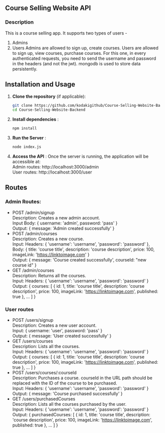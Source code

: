 ## Course Selling Website API

### Description
This is a course selling app. 
It supports two types of users - 
1. Admins
2. Users
Admins are allowed to sign up, create courses.
Users are allowed to sign up, view courses, purchase courses.
For this one, in every authenticated requests, you need to send the username and password in the headers (and not the jwt).
mongodb is used to store data persistently.

## Installation and Usage

1. **Clone the repository** (if applicable):
   ```bash
   git clone https://github.com/kodakigithub/Course-Selling-Website-Backend.git
   cd Course-Selling-Website-Backend
   
2. **Install dependencies** :
   ```bash
   npm install
3. **Run the Server** :
    ```bash
    node index.js
4. **Access the API** :
  Once the server is running, the application will be accessible at:\
   Admin routes: http://localhost:3000/admin \
   User routes: http://localhost:3000/user 
   
## Routes
### Admin Routes:
- POST /admin/signup \
  Description: Creates a new admin account. \
  Input Body: { username: 'admin', password: 'pass' }\
  Output: { message: 'Admin created successfully' }
- POST /admin/courses \
  Description: Creates a new course. \
  Input: Headers: { 'username': 'username', 'password': 'password' }, Body: { title: 'course title', description: 'course description', price: 100, imageLink: 'https://linktoimage.com' }\
  Output: { message: 'Course created successfully', courseId: "new course id" }
- GET /admin/courses \
  Description: Returns all the courses. \
  Input: Headers: { 'username': 'username', 'password': 'password' }\
  Output: { courses: [ { id: 1, title: 'course title', description: 'course description', price: 100, imageLink: 'https://linktoimage.com', published: true }, ... ] }
### User routes
- POST /users/signup \
  Description: Creates a new user account. \
  Input: { username: 'user', password: 'pass' } \
  Output: { message: 'User created successfully' }
- GET /users/courses \
  Description: Lists all the courses. \
  Input: Headers: { 'username': 'username', 'password': 'password' } \
  Output: { courses: [ { id: 1, title: 'course title', description: 'course description', price: 100, imageLink: 'https://linktoimage.com', published: true }, ... ] }
- POST /users/courses/:courseId \
  Description: Purchases a course. courseId in the URL path should be replaced with the ID of the course to be purchased. \
  Input: Headers: { 'username': 'username', 'password': 'password' } \
  Output: { message: 'Course purchased successfully' }
- GET /users/purchasedCourses \
  Description: Lists all the courses purchased by the user. \
  Input: Headers: { 'username': 'username', 'password': 'password' } \
  Output: { purchasedCourses: [ { id: 1, title: 'course title', description: 'course description', price: 100, imageLink: 'https://linktoimage.com', published: true }, ... ] }
